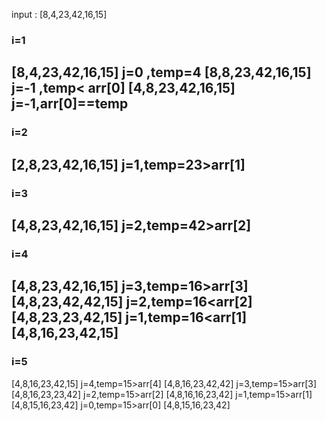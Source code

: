 input : [8,4,23,42,16,15]

### i=1
[8,4,23,42,16,15]  j=0 ,temp=4
[8,8,23,42,16,15]  j=-1 ,temp< arr[0]
[4,8,23,42,16,15]  j=-1,arr[0]==temp
-----------------------------------
### i=2
[2,8,23,42,16,15]   j=1,temp=23>arr[1]
--------------------------------------
### i=3
[4,8,23,42,16,15]       j=2,temp=42>arr[2]
------------------------------------
### i=4
[4,8,23,42,16,15]        j=3,temp=16>arr[3]
[4,8,23,42,42,15]        j=2,temp=16<arr[2]
[4,8,23,23,42,15]        j=1,temp=16<arr[1]
[4,8,16,23,42,15]
-------------------------------------
### i=5
[4,8,16,23,42,15]        j=4,temp=15>arr[4]
[4,8,16,23,42,42]        j=3,temp=15>arr[3]
[4,8,16,23,23,42]        j=2,temp=15>arr[2]
[4,8,16,16,23,42]        j=1,temp=15>arr[1]
[4,8,15,16,23,42]        j=0,temp=15>arr[0]
[4,8,15,16,23,42] 